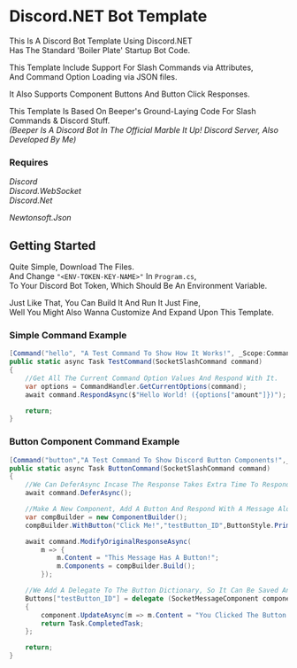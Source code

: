 # Discord.NET Bot Template

This Is A Discord Bot Template Using Discord.NET  
Has The Standard 'Boiler Plate' Startup Bot Code.  

This Template Include Support For Slash Commands via Attributes,  
And Command Option Loading via JSON files.  

It Also Supports Component Buttons And Button Click Responses.

This Template Is Based On Beeper's Ground-Laying Code For Slash Commands & Discord Stuff.  
*(Beeper Is A Discord Bot In The Official Marble It Up! Discord Server, Also Developed By Me)*

### Requires
*Discord*  
*Discord.WebSocket*    
*Discord.Net*  

*Newtonsoft.Json*

## Getting Started
Quite Simple, Download The Files.  
And Change `"<ENV-TOKEN-KEY-NAME>"` In `Program.cs`,  
To Your Discord Bot Token, Which Should Be An Environment Variable.  

Just Like That, You Can Build It And Run It Just Fine,  
Well You Might Also Wanna Customize And Expand Upon This Template.  

### Simple Command Example
```cs
[Command("hello", "A Test Command To Show How It Works!", _Scope:CommandScope.Guild, _Options:new string[] { "amount" })]
public static async Task TestCommand(SocketSlashCommand command)
{
    //Get All The Current Command Option Values And Respond With It.
    var options = CommandHandler.GetCurrentOptions(command);
    await command.RespondAsync($"Hello World! ({options["amount"]})");

    return;
}
```

### Button Component Command Example
```cs
[Command("button","A Test Command To Show Discord Button Components!",_Scope:CommandScope.Global)]
public static async Task ButtonCommand(SocketSlashCommand command)
{
    //We Can DeferAsync Incase The Response Takes Extra Time To Respond.
    await command.DeferAsync();

    //Make A New Component, Add A Button And Respond With A Message Alongside The Component.
    var compBuilder = new ComponentBuilder();
    compBuilder.WithButton("Click Me!","testButton_ID",ButtonStyle.Primary);

    await command.ModifyOriginalResponseAsync(
        m => {
            m.Content = "This Message Has A Button!";
            m.Components = compBuilder.Build();
        });

    //We Add A Delegate To The Button Dictionary, So It Can Be Saved And Executed Later.
    Buttons["testButton_ID"] = delegate (SocketMessageComponent component)
    {
        component.UpdateAsync(m => m.Content = "You Clicked The Button!");
        return Task.CompletedTask;
    };

    return;
}
```
